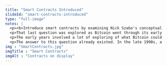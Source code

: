 ```yaml
--- 
title: "Smart Contracts Introduced"
slideId: "smart-contracts-introduced"
type: "full-image"
notes: |
  <p><b>Introduce smart contracts by examining Nick Szabo's conceptual innovation. The first smart contracts were built on the Bitcoin blockchain, but ultimately met technological limitations.</b></p>
  <p>That last question was explored as Bitcoin went through its early years. At this point bitcoin didn't have the high price it does today; it was trading at cents, then dollars. Despite the relative lack of value compared to today, those early days did prove one thing; that Bitcoin could work. Rarely do people look at innovation and leave it be. There is always room for improvement, and people are constantly trying to iterate on new technology. Bitcoin was no exception.</p>
  <p>The early years involved a lot of exploring of what Bitcoin could be. What if we could program and develop on a blockchain-based ecosystem. What tools would be required for this to happen?</p>
  <p>The answer to this question already existed. In the late 1990s, a concept that would become known as "smart contracts" was introduced by computer scientist Nick Szabo.</p>
img : "SmartContracts.jpg"
imgTitle : "Smart Contracts"
imgAlt : "Contracts on display"
---
```

